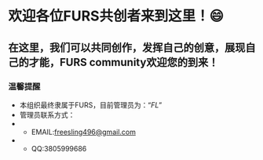 # 欢迎各位FURS共创者来到这里！😄

在这里，我们可以共同创作，发挥自己的创意，展现自己的才能，FURS community欢迎您的到来！
---

### 温馨提醒

- 本组织最终隶属于FURS，目前管理员为：“_FL_”
- 管理员联系方式：
- - EMAIL:freesling496@gmail.com
- - QQ:3805999686